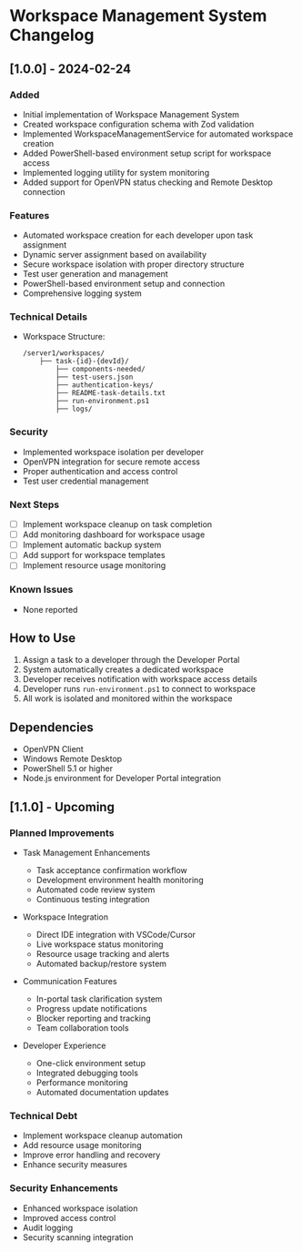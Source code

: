# Workspace Management System Changelog

## [1.0.0] - 2024-02-24

### Added
- Initial implementation of Workspace Management System
- Created workspace configuration schema with Zod validation
- Implemented WorkspaceManagementService for automated workspace creation
- Added PowerShell-based environment setup script for workspace access
- Implemented logging utility for system monitoring
- Added support for OpenVPN status checking and Remote Desktop connection

### Features
- Automated workspace creation for each developer upon task assignment
- Dynamic server assignment based on availability
- Secure workspace isolation with proper directory structure
- Test user generation and management
- PowerShell-based environment setup and connection
- Comprehensive logging system

### Technical Details
- Workspace Structure:
  ```
  /server1/workspaces/
      ├── task-{id}-{devId}/
          ├── components-needed/
          ├── test-users.json
          ├── authentication-keys/
          ├── README-task-details.txt
          ├── run-environment.ps1
          ├── logs/
  ```

### Security
- Implemented workspace isolation per developer
- OpenVPN integration for secure remote access
- Proper authentication and access control
- Test user credential management

### Next Steps
- [ ] Implement workspace cleanup on task completion
- [ ] Add monitoring dashboard for workspace usage
- [ ] Implement automatic backup system
- [ ] Add support for workspace templates
- [ ] Implement resource usage monitoring

### Known Issues
- None reported

## How to Use
1. Assign a task to a developer through the Developer Portal
2. System automatically creates a dedicated workspace
3. Developer receives notification with workspace access details
4. Developer runs `run-environment.ps1` to connect to workspace
5. All work is isolated and monitored within the workspace

## Dependencies
- OpenVPN Client
- Windows Remote Desktop
- PowerShell 5.1 or higher
- Node.js environment for Developer Portal integration

## [1.1.0] - Upcoming

### Planned Improvements
- Task Management Enhancements
  - Task acceptance confirmation workflow
  - Development environment health monitoring
  - Automated code review system
  - Continuous testing integration

- Workspace Integration
  - Direct IDE integration with VSCode/Cursor
  - Live workspace status monitoring
  - Resource usage tracking and alerts
  - Automated backup/restore system

- Communication Features
  - In-portal task clarification system
  - Progress update notifications
  - Blocker reporting and tracking
  - Team collaboration tools

- Developer Experience
  - One-click environment setup
  - Integrated debugging tools
  - Performance monitoring
  - Automated documentation updates

### Technical Debt
- Implement workspace cleanup automation
- Add resource usage monitoring
- Improve error handling and recovery
- Enhance security measures

### Security Enhancements
- Enhanced workspace isolation
- Improved access control
- Audit logging
- Security scanning integration 
